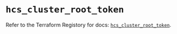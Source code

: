 # `hcs_cluster_root_token`

Refer to the Terraform Registory for docs: [`hcs_cluster_root_token`](https://www.terraform.io/docs/providers/hcs/r/cluster_root_token).
